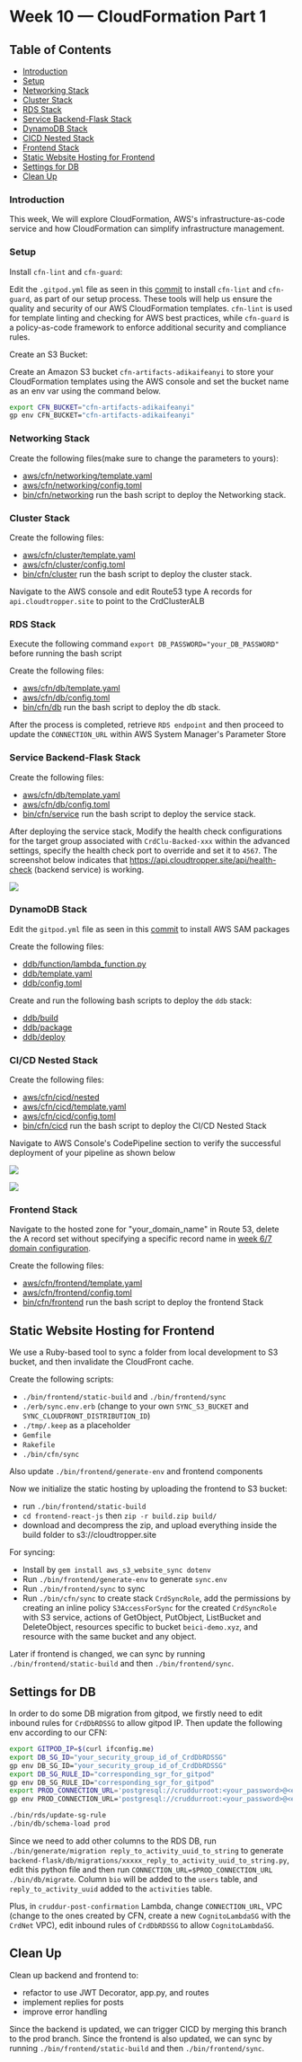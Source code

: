 # Week 10 — CloudFormation Part 1

## Table of Contents


- [Introduction](#introduction)
- [Setup](#setup)
- [Networking Stack](#networking-stack)
- [Cluster Stack](#cluster-stack)
- [RDS Stack](#rds-stack)
- [Service Backend-Flask Stack](service-backend-flask-stack)
- [DynamoDB Stack](#dynamodb-stack)
- [CICD Nested Stack](#cicd-nested-stack)
- [Frontend Stack](#frontend-stack)
- [Static Website Hosting for Frontend](#static-website-hosting-for-rontend)
- [Settings for DB](#settings-for-db)
- [Clean Up](#clean-up)

### Introduction

This week, We will explore CloudFormation, AWS's infrastructure-as-code service and how CloudFormation can simplify infrastructure management.

### Setup

Install `cfn-lint` and `cfn-guard`:

Edit the `.gitpod.yml` file as seen in this [commit](https://github.com/afumchris/aws-bootcamp-cruddur-2023/commit/b8dbbf1703d1703a970bf5d907a0ea0160f4f3e7#diff-370a022e48cb18faf98122794ffc5ce775b2606b09a9d1f80b71333425ec078e) to install `cfn-lint` and `cfn-guard`, as part of our setup process. These tools will help us ensure the quality and security of our AWS CloudFormation templates. `cfn-lint` is used for template linting and checking for AWS best practices, while `cfn-guard` is a policy-as-code framework to enforce additional security and compliance rules.

Create an S3 Bucket:

Create an Amazon S3 bucket `cfn-artifacts-adikaifeanyi` to store your CloudFormation templates using the AWS console and set the bucket name as an env var using the command below.

```sh
export CFN_BUCKET="cfn-artifacts-adikaifeanyi"
gp env CFN_BUCKET="cfn-artifacts-adikaifeanyi"
```

### Networking Stack

Create the following files(make sure to change the parameters to yours):
  - [aws/cfn/networking/template.yaml](https://github.com/afumchris/aws-bootcamp-cruddur-2023/blob/main/aws/cfn/networking/template.yaml)
  - [aws/cfn/networking/config.toml](https://github.com/afumchris/aws-bootcamp-cruddur-2023/blob/main/aws/cfn/networking/config.toml)
  - [bin/cfn/networking](https://github.com/afumchris/aws-bootcamp-cruddur-2023/blob/main/bin/cfn/networking) run the bash script to deploy the Networking stack.

### Cluster Stack

Create the following files:
  - [aws/cfn/cluster/template.yaml](https://github.com/afumchris/aws-bootcamp-cruddur-2023/blob/main/aws/cfn/cluster/template.yaml)
  - [aws/cfn/cluster/config.toml](https://github.com/afumchris/aws-bootcamp-cruddur-2023/blob/main/aws/cfn/cluster/config.toml)
  - [bin/cfn/cluster](https://github.com/afumchris/aws-bootcamp-cruddur-2023/blob/main/bin/cfn/cluster) run the bash script to deploy the cluster stack.

Navigate to the AWS console and edit Route53 type A records for `api.cloudtropper.site` to point to the CrdClusterALB

### RDS Stack

Execute the following command `export DB_PASSWORD="your_DB_PASSWORD"` before running the bash script

Create the following files:
  - [aws/cfn/db/template.yaml](https://github.com/afumchris/aws-bootcamp-cruddur-2023/blob/main/aws/cfn/db/template.yaml)
  - [aws/cfn/db/config.toml](https://github.com/afumchris/aws-bootcamp-cruddur-2023/blob/main/aws/cfn/db/config.toml)
  - [bin/cfn/db](https://github.com/afumchris/aws-bootcamp-cruddur-2023/blob/main/bin/cfn/db) run the bash script to deploy the db stack.

After the process is completed, retrieve `RDS endpoint` and then proceed to update the `CONNECTION_URL` within AWS System Manager's Parameter Store

### Service Backend-Flask Stack

Create the following files:
  - [aws/cfn/db/template.yaml](https://github.com/afumchris/aws-bootcamp-cruddur-2023/blob/main/aws/cfn/service/config.toml)
  - [aws/cfn/db/config.toml](https://github.com/afumchris/aws-bootcamp-cruddur-2023/blob/main/aws/cfn/service/template.yaml)
  - [bin/cfn/service](https://github.com/afumchris/aws-bootcamp-cruddur-2023/blob/main/bin/cfn/service) run the bash script to deploy the service stack.

After deploying the service stack, Modify the health check configurations for the target group associated with `CrdClu-Backed-xxx` within the advanced settings, specify the health check port to override and set it to `4567`. The screenshot below indicates that https://api.cloudtropper.site/api/health-check (backend service) is working.

![](assets/backendflask-service-healthcheck-cfn.png)

### DynamoDB Stack

Edit the `gitpod.yml` file as seen in this [commit](https://github.com/afumchris/aws-bootcamp-cruddur-2023/commit/794b870a635090164d062f643f15bd9e3c7002ce#diff-370a022e48cb18faf98122794ffc5ce775b2606b09a9d1f80b71333425ec078e) to install AWS SAM packages

Create the following files:

  - [ddb/function/lambda_function.py](https://github.com/afumchris/aws-bootcamp-cruddur-2023/blob/main/ddb/function/lambda_function.py)
  - [ddb/template.yaml](https://github.com/afumchris/aws-bootcamp-cruddur-2023/blob/main/ddb/template.yaml)
  - [ddb/config.toml](https://github.com/afumchris/aws-bootcamp-cruddur-2023/blob/main/ddb/config.toml)

Create and run the following bash scripts to deploy the `ddb` stack:
  - [ddb/build](https://github.com/afumchris/aws-bootcamp-cruddur-2023/blob/main/ddb/build) 
  - [ddb/package](https://github.com/afumchris/aws-bootcamp-cruddur-2023/blob/main/ddb/package)
  - [ddb/deploy](https://github.com/afumchris/aws-bootcamp-cruddur-2023/blob/main/ddb/deploy)

### CI/CD Nested Stack

Create the following files:

  - [aws/cfn/cicd/nested](https://github.com/afumchris/aws-bootcamp-cruddur-2023/blob/main/aws/cfn/cicd/nested/codebuild.yaml)
  - [aws/cfn/cicd/template.yaml](https://github.com/afumchris/aws-bootcamp-cruddur-2023/blob/main/aws/cfn/cicd/template.yaml)
  - [aws/cfn/cicd/config.toml](https://github.com/afumchris/aws-bootcamp-cruddur-2023/blob/main/aws/cfn/cicd/config.toml)
  - [bin/cfn/cicd]([bin/cfn/cicd](https://github.com/afumchris/aws-bootcamp-cruddur-2023/blob/main/bin/cfn/cicd)) run the bash script to deploy the CI/CD Nested Stack

Navigate to AWS Console's CodePipeline section to verify the successful deployment of your pipeline as shown below

![](assets/cicd-nested-stack-success.png)

![](assets/cicd-nested-stack.png)

### Frontend Stack

Navigate to the hosted zone for "your_domain_name" in Route 53, delete the A record set without specifying a specific record name in [week 6/7 domain configuration](https://github.com/afumchris/aws-bootcamp-cruddur-2023/blob/main/journal/week6-7.md#custom-domain-configuration).

Create the following files:

  - [aws/cfn/frontend/template.yaml](https://github.com/afumchris/aws-bootcamp-cruddur-2023/blob/main/aws/cfn/frontend/template.yaml)
  - [aws/cfn/frontend/config.toml](https://github.com/afumchris/aws-bootcamp-cruddur-2023/blob/main/aws/cfn/frontend/config.toml)
  - [bin/cfn/frontend](https://github.com/afumchris/aws-bootcamp-cruddur-2023/blob/main/bin/cfn/frontend) run the bash script to deploy the frontend Stack


## Static Website Hosting for Frontend

We use a Ruby-based tool to sync a folder from local development to S3 bucket, and then invalidate the CloudFront cache.

Create the following scripts:

- `./bin/frontend/static-build` and `./bin/frontend/sync`
- `./erb/sync.env.erb` (change to your own `SYNC_S3_BUCKET` and `SYNC_CLOUDFRONT_DISTRIBUTION_ID`)
- `./tmp/.keep` as a placeholder
- `Gemfile`
- `Rakefile`
- `./bin/cfn/sync`

Also update `./bin/frontend/generate-env` and frontend components

Now we initialize the static hosting by uploading the frontend to S3 bucket:

- run `./bin/frontend/static-build`
- `cd frontend-react-js` then `zip -r build.zip build/`
- download and decompress the zip, and upload everything inside the build folder to s3://cloudtropper.site

For syncing:

- Install by `gem install aws_s3_website_sync dotenv`
- Run `./bin/frontend/generate-env` to generate `sync.env`
- Run `./bin/frontend/sync` to sync
- Run `./bin/cfn/sync` to create stack `CrdSyncRole`, add the permissions by creating an inline policy `S3AccessForSync` for the created `CrdSyncRole` with S3 service, actions of GetObject, PutObject, ListBucket and DeleteObject, resources specific to bucket `beici-demo.xyz`, and resource with the same bucket and any object.

Later if frontend is changed, we can sync by running `./bin/frontend/static-build` and then `./bin/frontend/sync`.

## Settings for DB

In order to do some DB migration from gitpod, we firstly need to edit inbound rules for `CrdDbRDSSG` to allow gitpod IP. Then update the following env according to our CFN:

```sh
export GITPOD_IP=$(curl ifconfig.me)
export DB_SG_ID="your_security_group_id_of_CrdDbRDSSG"
gp env DB_SG_ID="your_security_group_id_of_CrdDbRDSSG"
export DB_SG_RULE_ID="corresponding_sgr_for_gitpod"
gp env DB_SG_RULE_ID="corresponding_sgr_for_gitpod"
export PROD_CONNECTION_URL='postgresql://cruddurroot:<your_password>@<endpoint_of_cruddur-instance>:5432/cruddur'
gp env PROD_CONNECTION_URL='postgresql://cruddurroot:<your_password>@<endpoint_of_cruddur-instance>:5432/cruddur'

./bin/rds/update-sg-rule
./bin/db/schema-load prod
```

Since we need to add other columns to the RDS DB, run `./bin/generate/migration reply_to_activity_uuid_to_string` to generate `backend-flask/db/migrations/xxxxx_reply_to_activity_uuid_to_string.py`, edit this python file and then run `CONNECTION_URL=$PROD_CONNECTION_URL ./bin/db/migrate`. Column `bio` will be added to the `users` table, and `reply_to_activity_uuid` added to the `activities` table.

Plus, in `cruddur-post-confirmation` Lambda, change `CONNECTION_URL`, VPC (change to the ones created by CFN, create a new `CognitoLambdaSG` with the `CrdNet` VPC), edit inbound rules of `CrdDbRDSSG` to allow `CognitoLambdaSG`.

## Clean Up

Clean up backend and frontend to:

- refactor to use JWT Decorator, app.py, and routes
- implement replies for posts
- improve error handling

Since the backend is updated, we can trigger CICD by merging this branch to the prod branch. Since the frontend is also updated, we can sync by running `./bin/frontend/static-build` and then `./bin/frontend/sync`.


 





